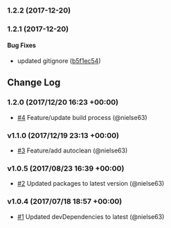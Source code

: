 <a name="1.2.2"></a>
### 1.2.2 (2017-12-20)


<a name="1.2.1"></a>
### 1.2.1 (2017-12-20)


#### Bug Fixes

* updated gitignore ([b5f1ec54](https://github.com/nielse63/expand-hex-code/commit/b5f1ec54))


## Change Log

### 1.2.0 (2017/12/20 16:23 +00:00)
- [#4](https://github.com/nielse63/expand-hex-code/pull/4) Feature/update build process (@nielse63)

### v1.1.0 (2017/12/19 23:13 +00:00)
- [#3](https://github.com/nielse63/expand-hex-code/pull/3) Feature/add autoclean (@nielse63)

### v1.0.5 (2017/08/23 16:39 +00:00)
- [#2](https://github.com/nielse63/expand-hex-code/pull/2) Updated packages to latest version (@nielse63)

### v1.0.4 (2017/07/18 18:57 +00:00)
- [#1](https://github.com/nielse63/expand-hex-code/pull/1) Updated devDependencies to latest (@nielse63)